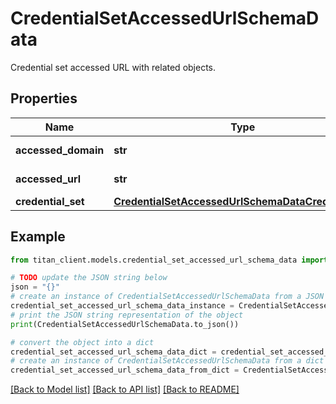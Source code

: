 # CredentialSetAccessedUrlSchemaData

Credential set accessed URL with related objects.

## Properties

Name | Type | Description | Notes
------------ | ------------- | ------------- | -------------
**accessed_domain** | **str** | Accessed domain. | [optional] 
**accessed_url** | **str** | Accessed URL. | 
**credential_set** | [**CredentialSetAccessedUrlSchemaDataCredentialSet**](CredentialSetAccessedUrlSchemaDataCredentialSet.md) |  | [optional] 

## Example

```python
from titan_client.models.credential_set_accessed_url_schema_data import CredentialSetAccessedUrlSchemaData

# TODO update the JSON string below
json = "{}"
# create an instance of CredentialSetAccessedUrlSchemaData from a JSON string
credential_set_accessed_url_schema_data_instance = CredentialSetAccessedUrlSchemaData.from_json(json)
# print the JSON string representation of the object
print(CredentialSetAccessedUrlSchemaData.to_json())

# convert the object into a dict
credential_set_accessed_url_schema_data_dict = credential_set_accessed_url_schema_data_instance.to_dict()
# create an instance of CredentialSetAccessedUrlSchemaData from a dict
credential_set_accessed_url_schema_data_from_dict = CredentialSetAccessedUrlSchemaData.from_dict(credential_set_accessed_url_schema_data_dict)
```
[[Back to Model list]](../README.md#documentation-for-models) [[Back to API list]](../README.md#documentation-for-api-endpoints) [[Back to README]](../README.md)


